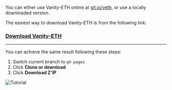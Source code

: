 You can either use Vanity-ETH online at [git.io/veth](https://git.io/veth), or use a locally downloaded version.

The easiest way to download Vanity-ETH is from the following link:
### [Download Vanity-ETH](https://codeload.github.com/bokub/vanity-eth/zip/gh-pages)

-----


You can achieve the same result following these steps:
1. Switch current branch to `gh-pages`
2. Click **Clone or download**
3. Click **Download Z'IP**

![Tutorial](https://i.imgur.com/UWOi1OV.png)
